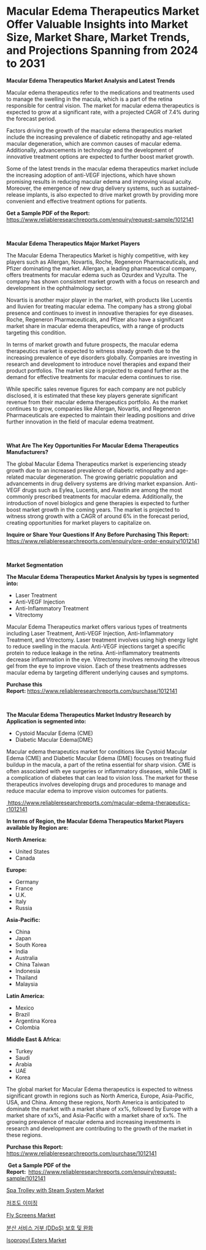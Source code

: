 <p><h1>Macular Edema Therapeutics Market Offer Valuable Insights into Market Size, Market Share, Market Trends, and Projections Spanning from 2024 to 2031</h1></p><p><strong>Macular Edema Therapeutics Market Analysis and Latest Trends</strong></p>
<p><p>Macular edema therapeutics refer to the medications and treatments used to manage the swelling in the macula, which is a part of the retina responsible for central vision. The market for macular edema therapeutics is expected to grow at a significant rate, with a projected CAGR of 7.4% during the forecast period. </p><p>Factors driving the growth of the macular edema therapeutics market include the increasing prevalence of diabetic retinopathy and age-related macular degeneration, which are common causes of macular edema. Additionally, advancements in technology and the development of innovative treatment options are expected to further boost market growth. </p><p>Some of the latest trends in the macular edema therapeutics market include the increasing adoption of anti-VEGF injections, which have shown promising results in reducing macular edema and improving visual acuity. Moreover, the emergence of new drug delivery systems, such as sustained-release implants, is also expected to drive market growth by providing more convenient and effective treatment options for patients.</p></p>
<p><strong>Get a Sample PDF of the Report:&nbsp;</strong> <a href="https://www.reliableresearchreports.com/enquiry/request-sample/1012141">https://www.reliableresearchreports.com/enquiry/request-sample/1012141</a></p>
<p>&nbsp;</p>
<p><strong>Macular Edema Therapeutics Major Market Players</strong></p>
<p><p>The Macular Edema Therapeutics Market is highly competitive, with key players such as Allergan, Novartis, Roche, Regeneron Pharmaceuticals, and Pfizer dominating the market. Allergan, a leading pharmaceutical company, offers treatments for macular edema such as Ozurdex and Vyzulta. The company has shown consistent market growth with a focus on research and development in the ophthalmology sector.</p><p>Novartis is another major player in the market, with products like Lucentis and Iluvien for treating macular edema. The company has a strong global presence and continues to invest in innovative therapies for eye diseases. Roche, Regeneron Pharmaceuticals, and Pfizer also have a significant market share in macular edema therapeutics, with a range of products targeting this condition.</p><p>In terms of market growth and future prospects, the macular edema therapeutics market is expected to witness steady growth due to the increasing prevalence of eye disorders globally. Companies are investing in research and development to introduce novel therapies and expand their product portfolios. The market size is projected to expand further as the demand for effective treatments for macular edema continues to rise.</p><p>While specific sales revenue figures for each company are not publicly disclosed, it is estimated that these key players generate significant revenue from their macular edema therapeutics portfolio. As the market continues to grow, companies like Allergan, Novartis, and Regeneron Pharmaceuticals are expected to maintain their leading positions and drive further innovation in the field of macular edema treatment.</p></p>
<p>&nbsp;</p>
<p><strong>What Are The Key Opportunities For Macular Edema Therapeutics Manufacturers?</strong></p>
<p><p>The global Macular Edema Therapeutics market is experiencing steady growth due to an increased prevalence of diabetic retinopathy and age-related macular degeneration. The growing geriatric population and advancements in drug delivery systems are driving market expansion. Anti-VEGF drugs such as Eylea, Lucentis, and Avastin are among the most commonly prescribed treatments for macular edema. Additionally, the introduction of novel biologics and gene therapies is expected to further boost market growth in the coming years. The market is projected to witness strong growth with a CAGR of around 6% in the forecast period, creating opportunities for market players to capitalize on.</p></p>
<p><strong>Inquire or Share Your Questions If Any Before Purchasing This Report:</strong> <a href="https://www.reliableresearchreports.com/enquiry/pre-order-enquiry/1012141">https://www.reliableresearchreports.com/enquiry/pre-order-enquiry/1012141</a></p>
<p>&nbsp;</p>
<p><strong>Market Segmentation</strong></p>
<p><strong>The Macular Edema Therapeutics Market Analysis by types is segmented into:</strong></p>
<p><ul><li>Laser Treatment</li><li>Anti-VEGF Injection</li><li>Anti-Inflammatory Treatment</li><li>Vitrectomy</li></ul></p>
<p><p>Macular Edema Therapeutics market offers various types of treatments including Laser Treatment, Anti-VEGF Injection, Anti-Inflammatory Treatment, and Vitrectomy. Laser treatment involves using high energy light to reduce swelling in the macula. Anti-VEGF injections target a specific protein to reduce leakage in the retina. Anti-inflammatory treatments decrease inflammation in the eye. Vitrectomy involves removing the vitreous gel from the eye to improve vision. Each of these treatments addresses macular edema by targeting different underlying causes and symptoms.</p></p>
<p><strong>Purchase this Report:&nbsp;</strong><a href="https://www.reliableresearchreports.com/purchase/1012141">https://www.reliableresearchreports.com/purchase/1012141</a></p>
<p>&nbsp;</p>
<p><strong>The Macular Edema Therapeutics Market Industry Research by Application is segmented into:</strong></p>
<p><ul><li>Cystoid Macular Edema (CME)</li><li>Diabetic Macular Edema(DME)</li></ul></p>
<p><p>Macular edema therapeutics market for conditions like Cystoid Macular Edema (CME) and Diabetic Macular Edema (DME) focuses on treating fluid buildup in the macula, a part of the retina essential for sharp vision. CME is often associated with eye surgeries or inflammatory diseases, while DME is a complication of diabetes that can lead to vision loss. The market for these therapeutics involves developing drugs and procedures to manage and reduce macular edema to improve vision outcomes for patients.</p></p>
<p><a href="https://www.reliableresearchreports.com/macular-edema-therapeutics-r1012141">&nbsp;https://www.reliableresearchreports.com/macular-edema-therapeutics-r1012141</a></p>
<p><strong>In terms of Region, the Macular Edema Therapeutics Market Players available by Region are:</strong></p>
<p>
    <p> <strong> North America: </strong>
        <ul>
            <li>United States</li>
            <li>Canada</li>
        </ul>
        </p> 
    <p> <strong> Europe: </strong>
        <ul>
            <li>Germany</li>
            <li>France</li>
            <li>U.K.</li>
            <li>Italy</li>
            <li>Russia</li>
        </ul>
        </p> 
    <p> <strong> Asia-Pacific: </strong>
        <ul>
            <li>China</li>
            <li>Japan</li>
            <li>South Korea</li>
            <li>India</li>
            <li>Australia</li>
            <li>China Taiwan</li>
            <li>Indonesia</li>
            <li>Thailand</li>
            <li>Malaysia</li>
        </ul>
        </p> 
    <p> <strong> Latin America: </strong>
        <ul>
            <li>Mexico</li>
            <li>Brazil</li>
            <li>Argentina Korea</li>
            <li>Colombia</li>
        </ul>
        </p> 
    <p> <strong> Middle East & Africa: </strong>
        <ul>
            <li>Turkey</li>
            <li>Saudi</li>
            <li>Arabia</li>
            <li>UAE</li>
            <li>Korea</li>
        </ul>
    </p>
    </p>
<p><p>The global market for Macular Edema therapeutics is expected to witness significant growth in regions such as North America, Europe, Asia-Pacific, USA, and China. Among these regions, North America is anticipated to dominate the market with a market share of xx%, followed by Europe with a market share of xx%, and Asia-Pacific with a market share of xx%. The growing prevalence of macular edema and increasing investments in research and development are contributing to the growth of the market in these regions.</p></p>
<p><strong>Purchase this Report: </strong><a href="https://www.reliableresearchreports.com/purchase/1012141">https://www.reliableresearchreports.com/purchase/1012141</a></p>
<p>&nbsp;<strong>Get a Sample PDF of the Report:&nbsp;&nbsp;</strong><a href="https://www.reliableresearchreports.com/enquiry/request-sample/1012141">https://www.reliableresearchreports.com/enquiry/request-sample/1012141</a></p>
<p><strong></strong></p>
<p><p><a href="https://github.com/ofpaqrof92/Market-Research-Report-List-1/blob/main/spa-trolley-with-steam-system-market.md">Spa Trolley with Steam System Market</a></p><p><a href="https://github.com/rrmadityapu/Market-Research-Report-List-2/blob/main/491386983171.md">저조도 이미징</a></p><p><a href="https://www.linkedin.com/pulse/global-fly-screens-market-size-share-analysis-product-kmgpf?trackingId=GcrSnB6tTEKA2HABsoQa4Q%3D%3D">Fly Screens Market</a></p><p><a href="https://github.com/vanessagrant665567/Market-Research-Report-List-2/blob/main/340617983170.md">분산 서비스 거부 (DDoS) 보호 및 완화</a></p><p><a href="https://www.linkedin.com/pulse/isopropyl-esters-market-trends-detailed-study-its-segmentation-9pavf?trackingId=5UAIre1tSQi2LSNZTJvl4Q%3D%3D">Isopropyl Esters Market</a></p></p>